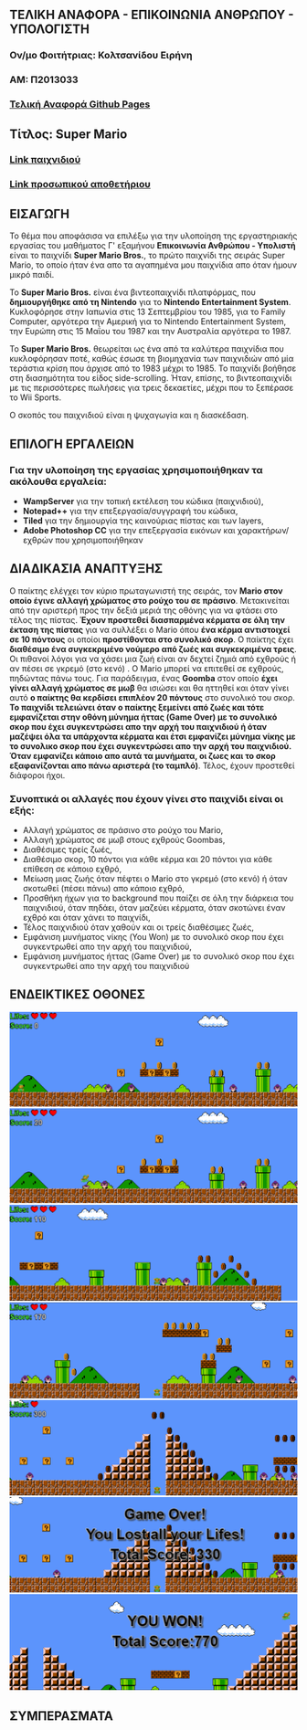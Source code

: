 ## ΤΕΛΙΚΗ ΑΝΑΦΟΡΑ - ΕΠΙΚΟΙΝΩΝΙΑ ΑΝΘΡΩΠΟΥ - ΥΠΟΛΟΓΙΣΤΗ

### Ον/μο Φοιτήτριας: Κολτσανίδου Ειρήνη

### ΑΜ: Π2013033

### [Τελική Αναφορά Github Pages](https://eiriniklt.github.io/slate/)

## Τίτλος: Super Mario

### [Link παιχνιδιού](https://eiriniklt.github.io/Super-Mario/)

### [Link προσωπικού αποθετήριου](https://github.com/eiriniklt/Super-Mario)

## ΕΙΣΑΓΩΓΗ

Το θέμα που αποφάσισα να επιλέξω για την υλοποίηση της εργαστηριακής εργασίας του μαθήματος Γ' εξαμήνου **Επικοινωνία Ανθρώπου - Υπολιστή** είναι το παιχνίδι **Super Mario Bros.**, το πρώτο παιχνίδι της σειράς Super Mario, το οποίο ήταν ένα απο τα αγαπημένα μου παιχνίδια απο όταν ήμουν μικρό παιδί. 

Το **Super Mario Bros.** είναι ένα βιντεοπαιχνίδι πλατφόρμας, που **δημιουργήθηκε από τη Nintendo** για το **Nintendo Entertainment System**. Κυκλοφόρησε στην Ιαπωνία στις 13 Σεπτεμβρίου του 1985, για το Family Computer, αργότερα την Αμερική για το Nintendo Entertainment System, την Ευρώπη στις 15 Μαΐου του 1987 και την Αυστραλία αργότερα το 1987.

Το **Super Mario Bros.** θεωρείται ως ένα από τα καλύτερα παιχνίδια που κυκλοφόρησαν ποτέ, καθώς έσωσε τη βιομηχανία των παιχνιδιών από μία τεράστια κρίση που άρχισε από το 1983 μέχρι το 1985. Το παιχνίδι βοήθησε στη διασημότητα του είδος side-scrolling. Ήταν, επίσης, το βιντεοπαιχνίδι με τις περισσότερες πωλήσεις για τρεις δεκαετίες, μέχρι που το ξεπέρασε το Wii Sports.

Ο σκοπός του παιχνιδιού είναι η ψυχαγωγία και η διασκέδαση.

## ΕΠΙΛΟΓΗ ΕΡΓΑΛΕΙΩΝ

### Για την υλοποίηση της εργασίας χρησιμοποιήθηκαν τα ακόλουθα εργαλεία:

- **WampServer** για την τοπική εκτέλεση του κώδικα (παιχνιδιού),
- **Notepad++** για την επεξεργασία/συγγραφή του κώδικα,
- **Tiled** για την δημιουργία της καινούριας πίστας και των layers,
- **Adobe Photoshop CC** για την επεξεργασία εικόνων και χαρακτήρων/εχθρών που χρησιμοποιήθηκαν

## ΔΙΑΔΙΚΑΣΙΑ ΑΝΑΠΤΥΞΗΣ

Ο παίκτης ελέγχει τον κύριο πρωταγωνιστή της σειράς, τον **Mario στον οποίο έγινε αλλαγή χρώματος στο ρούχο του σε πράσινο**. Μετακινείται από την αριστερή προς την δεξιά μεριά της οθόνης για να φτάσει στο τέλος της πίστας. **Έχουν προστεθεί διασπαρμένα κέρματα σε όλη την έκταση της πίστας** για να συλλέξει ο Mario όπου **ένα κέρμα αντιστοιχεί σε 10 πόντους** οι οποίοι **προστίθονται στο συνολικό σκορ**. Ο παίκτης έχει **διαθέσιμο ένα συγκεκριμένο νούμερο από ζωές και συγκεκριμένα τρεις**. Οι πιθανοί λόγοι για να χάσει μια ζωή είναι αν δεχτεί ζημιά από εχθρούς ή αν πέσει σε γκρεμό (στο κενό) . Ο Mario μπορεί να επιτεθεί σε εχθρούς, πηδώντας πάνω τους. Για παράδειγμα, ένας **Goomba** στον οποίο **έχει γίνει αλλαγή χρώματος σε μωβ** θα ισιώσει και θα ηττηθεί και όταν γίνει αυτό **ο παίκτης θα κερδίσει επιπλέον 20 πόντους** στο συνολικό του σκορ. **Το παιχνίδι τελειώνει όταν ο παίκτης ξεμείνει από ζωές και τότε εμφανίζεται στην οθόνη μύνημα ήττας (Game Over) με το συνολικό σκορ που έχει συγκεντρώσει απο την αρχή του παιχνιδιού ή όταν μαζέψει όλα τα υπάρχοντα κέρματα και έτσι εμφανίζει μύνημα νίκης με το συνολικο σκορ που έχει συγκεντρώσει απο την αρχή του παιχνιδιού. Όταν εμφανίζει κάποιο απο αυτά τα μυνήματα, οι ζωες και το σκορ εξαφανίζονται απο πάνω αριστερά (το ταμπλό)**. Τέλος, έχουν προστεθεί διάφοροι ήχοι.

### Συνοπτικά οι αλλαγές που έχουν γίνει στο παιχνίδι είναι οι εξής:

- Αλλαγή χρώματος σε πράσινο στο ρούχο του Mario,
- Αλλαγή χρώματος σε μωβ στους εχθρούς Goombas,
- Διαθέσιμες τρείς ζωές,
- Διαθέσιμο σκορ, 10 πόντοι για κάθε κέρμα και 20 πόντοι για κάθε επίθεση σε κάποιο εχθρό,
- Μείωση μιας ζωής όταν πέφτει ο Mario στο γκρεμό (στο κενό) ή όταν σκοτωθεί (πέσει πάνω) απο κάποιο εχθρό,
- Προσθήκη ήχων για το background που παίζει σε όλη την διάρκεια του παιχνιδιού, όταν πηδάει, όταν μαζεύει κέρματα, όταν σκοτώνει έναν εχθρό και όταν χάνει το παιχνίδι,
- Τέλος παιχνιδιού όταν χαθούν και οι τρείς διαθέσιμες ζωές,
- Εμφάνιση μυνήματος νίκης (You Won) με το συνολικό σκορ που έχει συγκεντρωθεί απο την αρχή του παιχνιδιού,
- Εμφάνιση μυνήματος ήττας (Game Over) με το συνολικό σκορ που έχει συγκεντρωθεί απο την αρχή του παιχνιδιού 

## ΕΝΔΕΙΚΤΙΚΕΣ ΟΘΟΝΕΣ

![](https://raw.githubusercontent.com/eiriniklt/Super-Mario/master/assets/super_mario1.PNG)
![](https://raw.githubusercontent.com/eiriniklt/Super-Mario/master/assets/super_mario2.PNG)
![](https://raw.githubusercontent.com/eiriniklt/Super-Mario/master/assets/super_mario3.PNG)
![](https://raw.githubusercontent.com/eiriniklt/Super-Mario/master/assets/super_mario4.PNG)
![](https://raw.githubusercontent.com/eiriniklt/Super-Mario/master/assets/super_mario5.PNG)
![](https://raw.githubusercontent.com/eiriniklt/Super-Mario/master/assets/super_mario6.PNG)
![](https://raw.githubusercontent.com/eiriniklt/Super-Mario/master/assets/super_mario7.PNG)

## ΣΥΜΠΕΡΑΣΜΑΤΑ
